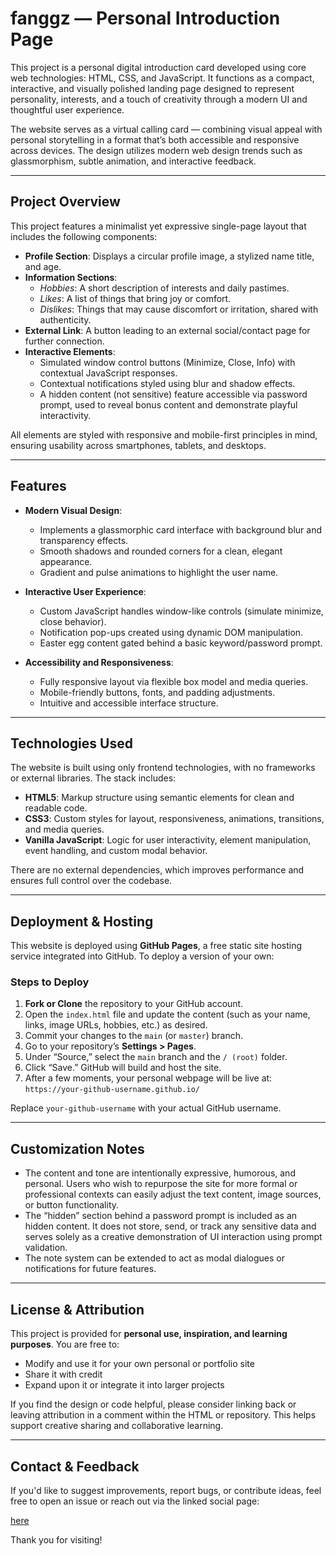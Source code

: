 # fanggz — Personal Introduction Page

This project is a personal digital introduction card developed using core web technologies: HTML, CSS, and JavaScript. It functions as a compact, interactive, and visually polished landing page designed to represent personality, interests, and a touch of creativity through a modern UI and thoughtful user experience.

The website serves as a virtual calling card — combining visual appeal with personal storytelling in a format that’s both accessible and responsive across devices. The design utilizes modern web design trends such as glassmorphism, subtle animation, and interactive feedback.

---

## Project Overview

This project features a minimalist yet expressive single-page layout that includes the following components:

- **Profile Section**: Displays a circular profile image, a stylized name title, and age.
- **Information Sections**:
  - *Hobbies*: A short description of interests and daily pastimes.
  - *Likes*: A list of things that bring joy or comfort.
  - *Dislikes*: Things that may cause discomfort or irritation, shared with authenticity.
- **External Link**: A button leading to an external social/contact page for further connection.
- **Interactive Elements**:
  - Simulated window control buttons (Minimize, Close, Info) with contextual JavaScript responses.
  - Contextual notifications styled using blur and shadow effects.
  - A hidden content (not sensitive) feature accessible via password prompt, used to reveal bonus content and demonstrate playful interactivity.

All elements are styled with responsive and mobile-first principles in mind, ensuring usability across smartphones, tablets, and desktops.

---

## Features

- **Modern Visual Design**:
  - Implements a glassmorphic card interface with background blur and transparency effects.
  - Smooth shadows and rounded corners for a clean, elegant appearance.
  - Gradient and pulse animations to highlight the user name.

- **Interactive User Experience**:
  - Custom JavaScript handles window-like controls (simulate minimize, close behavior).
  - Notification pop-ups created using dynamic DOM manipulation.
  - Easter egg content gated behind a basic keyword/password prompt.

- **Accessibility and Responsiveness**:
  - Fully responsive layout via flexible box model and media queries.
  - Mobile-friendly buttons, fonts, and padding adjustments.
  - Intuitive and accessible interface structure.

---

## Technologies Used

The website is built using only frontend technologies, with no frameworks or external libraries. The stack includes:

- **HTML5**: Markup structure using semantic elements for clean and readable code.
- **CSS3**: Custom styles for layout, responsiveness, animations, transitions, and media queries.
- **Vanilla JavaScript**: Logic for user interactivity, element manipulation, event handling, and custom modal behavior.

There are no external dependencies, which improves performance and ensures full control over the codebase.

---

## Deployment & Hosting

This website is deployed using **GitHub Pages**, a free static site hosting service integrated into GitHub. To deploy a version of your own:

### Steps to Deploy

1. **Fork or Clone** the repository to your GitHub account.
2. Open the `index.html` file and update the content (such as your name, links, image URLs, hobbies, etc.) as desired.
3. Commit your changes to the `main` (or `master`) branch.
4. Go to your repository’s **Settings > Pages**.
5. Under “Source,” select the `main` branch and the `/ (root)` folder.
6. Click “Save.” GitHub will build and host the site.
7. After a few moments, your personal webpage will be live at:  
   `https://your-github-username.github.io/`

Replace `your-github-username` with your actual GitHub username.

---

## Customization Notes

- The content and tone are intentionally expressive, humorous, and personal. Users who wish to repurpose the site for more formal or professional contexts can easily adjust the text content, image sources, or button functionality.
- The “hidden” section behind a password prompt is included as an hidden content. It does not store, send, or track any sensitive data and serves solely as a creative demonstration of UI interaction using prompt validation.
- The note system can be extended to act as modal dialogues or notifications for future features.

---

## License & Attribution

This project is provided for **personal use, inspiration, and learning purposes**. You are free to:

- Modify and use it for your own personal or portfolio site
- Share it with credit
- Expand upon it or integrate it into larger projects

If you find the design or code helpful, please consider linking back or leaving attribution in a comment within the HTML or repository. This helps support creative sharing and collaborative learning.

---

## Contact & Feedback

If you'd like to suggest improvements, report bugs, or contribute ideas, feel free to open an issue or reach out via the linked social page:

[here](https://guns.lol/fangg)

Thank you for visiting!
